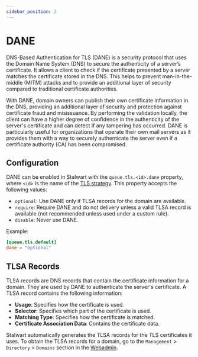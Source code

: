 ```yaml
---
sidebar_position: 2
---
```


# DANE

DNS-Based Authentication for TLS (DANE) is a security protocol that uses the Domain Name System (DNS) to secure the authenticity of a server’s certificate. It allows a client to check if the certificate presented by a server matches the certificate stored in the DNS. This helps to prevent man-in-the-middle (MITM) attacks and to provide an additional layer of security compared to traditional certificate authorities.

With DANE, domain owners can publish their own certificate information in the DNS, providing an additional layer of security and protection against certificate fraud and misissuance. By performing the validation locally, the client can have a higher degree of confidence in the authenticity of the server's certificate and can detect if any tampering has occurred. DANE is particularly useful for organizations that operate their own mail servers as it provides them with a way to securely authenticate the server even if a certificate authority (CA) has been compromised.

## Configuration

DANE can be enabled in Stalwart with the `queue.tls.<id>.dane` property, where `<id>` is the name of the [TLS strategy](/docs/mta/outbound/tls). This property accepts the following values:

- `optional`: Use DANE only if TLSA records for the domain are available.
- `require`: Require DANE and do not delivery unless a valid TLSA record is available (not recommended unless used under a custom rule).
- `disable`: Never use DANE.

Example:

```toml
[queue.tls.default]
dane = "optional"
```

## TLSA Records

TLSA records are DNS records that contain the certificate information for a domain. They are used by DANE to authenticate the server's certificate. A TLSA record contains the following information:

- **Usage**: Specifies how the certificate is used.
- **Selector**: Specifies which part of the certificate is used.
- **Matching Type**: Specifies how the certificate is matched.
- **Certificate Association Data**: Contains the certificate data.

Stalwart automatically generates the TLSA records for the TLS certificates it uses. To obtain the TLSA records for a domain, go to the `Management` > `Directory` > `Domains` section in the [Webadmin](/docs/management/webadmin/overview.md).
